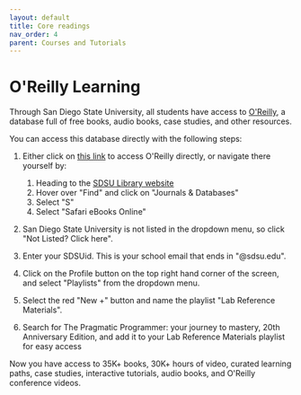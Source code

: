 ```yaml
---
layout: default
title: Core readings
nav_order: 4
parent: Courses and Tutorials
---
```

# O'Reilly Learning
Through San Diego State University, all students have access to [O'Reilly](https://learning.oreilly.com/home/), a database full of free books, audio books, case studies, and other resources.

You can access this database directly with the following steps:


1. Either click on [this link](https://learning.oreilly.com/home/) to access O'Reilly directly, or navigate there yourself by:

      1. Heading to the [SDSU Library website](https://library.sdsu.edu/)
      2. Hover over "Find" and click on "Journals & Databases"
      3. Select "S" 
      4. Select "Safari eBooks Online"
 
2. San Diego State University is not listed in the dropdown menu, so click "Not Listed? Click here".
3. Enter your SDSUid. This is your school email that ends in "@sdsu.edu".
4. Click on the Profile button on the top right hand corner of the screen, and select "Playlists" from the dropdown menu.
5. Select the red "New +" button and name the playlist "Lab Reference Materials". 
6. Search for The Pragmatic Programmer: your journey to mastery, 20th Anniversary Edition, and add it to your Lab Reference Materials playlist for easy access

Now you have access to 35K+ books, 30K+ hours of video, curated learning paths, case studies, interactive tutorials, audio books, and O'Reilly conference videos.
